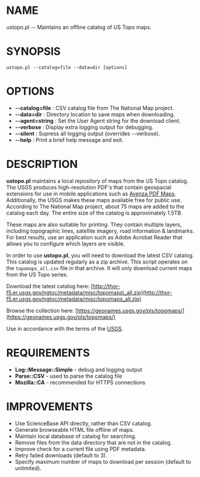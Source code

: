 # NAME

ustopo.pl -- Maintains an offline catalog of US Topo maps.

# SYNOPSIS

    ustopo.pl --catalog=file --data=dir [options]

# OPTIONS

- **--catalog=file** : CSV catalog file from The National Map project.
- **--data=dir** : Directory location to save maps when downloading.
- **--agent=string** : Set the User Agent string for the download client.
- **--verbose** : Display extra logging output for debugging.
- **--silent** : Supress all logging output (overrides --verbose).
- **--help** : Print a brief help message and exit.

# DESCRIPTION

**ustopo.pl** maintains a local repository of maps from the US Topo catalog.  The USGS produces
high-resolution PDF's that contain geospacial extensions for use in mobile applications such
as [Avenza PDF Maps](https://www.avenzamaps.com).  Additionally, the USGS makes these maps
available free for public use.  According to The National Map project, about 75 maps are added
to the catalog each day.  The entire size of the catalog is approximately 1.5TB.

These maps are also suitable for printing.  They contain multiple layers, including topographic
lines, satellite imagery, road information & landmarks.  For best results, use an application
such as Adobe Acrobat Reader that allows you to configure which layers are visible.

In order to use **ustopo.pl**, you will need to download the latest CSV catalog.  This catalog
is updated regularly as a zip archive.  This script operates on the `topomaps_all.csv` file
in that archive.  It will only download current maps from the US Topo series.

Download the latest catalog here: [http://thor-f5.er.usgs.gov/ngtoc/metadata/misc/topomaps\_all.zip](http://thor-f5.er.usgs.gov/ngtoc/metadata/misc/topomaps_all.zip)

Browse the collection here: [https://geonames.usgs.gov/pls/topomaps/](https://geonames.usgs.gov/pls/topomaps/)

Use in accordance with the terms of the [USGS](https://www2.usgs.gov/faq/?q=categories/9797/3572).

# REQUIREMENTS

- **Log::Message::Simple** - debug and logging output
- **Parse::CSV** - used to parse the catalog file
- **Mozilla::CA** - recommended for HTTPS connections

# IMPROVEMENTS

- Use ScienceBase API directly, rather than CSV catalog.
- Generate browseable HTML file offline of maps.
- Maintain local database of catalog for searching.
- Remove files from the data directory that are not in the catalog.
- Improve check for a current file using PDF metadata.
- Retry failed downloads (default to 3).
- Specify maximum number of maps to download per session (default to unlimited).
